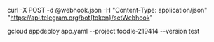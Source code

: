 curl -X POST -d @webhook.json -H "Content-Type: application/json" "https://api.telegram.org/bot{token}/setWebhook"

gcloud appdeploy app.yaml --project foodle-219414 --version test

